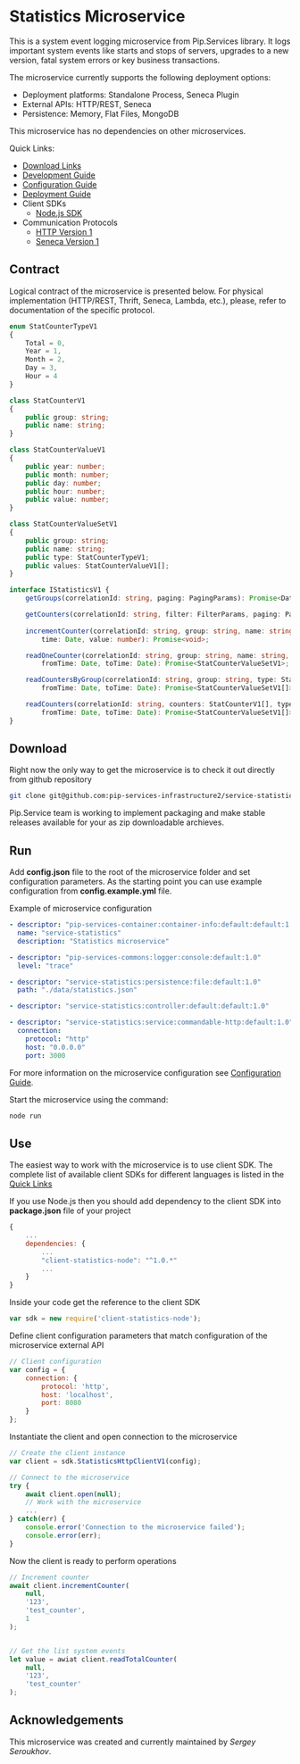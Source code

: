 # Statistics Microservice

This is a system event logging microservice from Pip.Services library. 
It logs important system events like starts and stops of servers,
upgrades to a new version, fatal system errors or key business transactions.

The microservice currently supports the following deployment options:
* Deployment platforms: Standalone Process, Seneca Plugin
* External APIs: HTTP/REST, Seneca
* Persistence: Memory, Flat Files, MongoDB

This microservice has no dependencies on other microservices.

<a name="links"></a> Quick Links:

* [Download Links](doc/Downloads.md)
* [Development Guide](doc/Development.md)
* [Configuration Guide](doc/Configuration.md)
* [Deployment Guide](doc/Deployment.md)
* Client SDKs
  - [Node.js SDK](https://github.com/pip-services-infrastructure2/client-statistics-node)
* Communication Protocols
  - [HTTP Version 1](doc/HttpProtocolV1.md)
  - [Seneca Version 1](doc/SenecaProtocolV1.md)

##  Contract

Logical contract of the microservice is presented below. For physical implementation (HTTP/REST, Thrift, Seneca, Lambda, etc.),
please, refer to documentation of the specific protocol.

```typescript
enum StatCounterTypeV1
{
    Total = 0,
    Year = 1,
    Month = 2,
    Day = 3,
    Hour = 4
}

class StatCounterV1
{
    public group: string;
    public name: string;
}

class StatCounterValueV1
{
    public year: number;
    public month: number;
    public day: number;
    public hour: number;
    public value: number;
}

class StatCounterValueSetV1
{
    public group: string;
    public name: string;
    public type: StatCounterTypeV1;
    public values: StatCounterValueV1[];
}

interface IStatisticsV1 {
    getGroups(correlationId: string, paging: PagingParams): Promise<DataPage<string>>;

    getCounters(correlationId: string, filter: FilterParams, paging: PagingParams): Promise<DataPage<StatCounterV1>>;
    
    incrementCounter(correlationId: string, group: string, name: string,
        time: Date, value: number): Promise<void>;

    readOneCounter(correlationId: string, group: string, name: string, type: StatCounterTypeV1,
        fromTime: Date, toTime: Date): Promise<StatCounterValueSetV1>;

    readCountersByGroup(correlationId: string, group: string, type: StatCounterTypeV1,
        fromTime: Date, toTime: Date): Promise<StatCounterValueSetV1[]>;

    readCounters(correlationId: string, counters: StatCounterV1[], type: StatCounterTypeV1,
        fromTime: Date, toTime: Date): Promise<StatCounterValueSetV1[]>;
}

```

## Download

Right now the only way to get the microservice is to check it out directly from github repository
```bash
git clone git@github.com:pip-services-infrastructure2/service-statistics-node.git
```

Pip.Service team is working to implement packaging and make stable releases available for your 
as zip downloadable archieves.

## Run

Add **config.json** file to the root of the microservice folder and set configuration parameters.
As the starting point you can use example configuration from **config.example.yml** file. 

Example of microservice configuration
```yaml
- descriptor: "pip-services-container:container-info:default:default:1.0"
  name: "service-statistics"
  description: "Statistics microservice"

- descriptor: "pip-services-commons:logger:console:default:1.0"
  level: "trace"

- descriptor: "service-statistics:persistence:file:default:1.0"
  path: "./data/statistics.json"

- descriptor: "service-statistics:controller:default:default:1.0"

- descriptor: "service-statistics:service:commandable-http:default:1.0"
  connection:
    protocol: "http"
    host: "0.0.0.0"
    port: 3000
```
 
For more information on the microservice configuration see [Configuration Guide](Configuration.md).

Start the microservice using the command:
```bash
node run
```

## Use

The easiest way to work with the microservice is to use client SDK. 
The complete list of available client SDKs for different languages is listed in the [Quick Links](#links)

If you use Node.js then you should add dependency to the client SDK into **package.json** file of your project
```javascript
{
    ...
    dependencies: {
        ...
        "client-statistics-node": "^1.0.*"
        ...
    }
}
```

Inside your code get the reference to the client SDK
```javascript
var sdk = new require('client-statistics-node');
```

Define client configuration parameters that match configuration of the microservice external API
```javascript
// Client configuration
var config = {
    connection: {
        protocol: 'http',
        host: 'localhost', 
        port: 8080
    }
};
```

Instantiate the client and open connection to the microservice
```javascript
// Create the client instance
var client = sdk.StatisticsHttpClientV1(config);

// Connect to the microservice
try {
    await client.open(null);
    // Work with the microservice
    ...
} catch(err) {
    console.error('Connection to the microservice failed');
    console.error(err);
}

```

Now the client is ready to perform operations
```javascript
// Increment counter
await client.incrementCounter(
    null,
    '123',
    'test_counter',
    1
);
```

```javascript

// Get the list system events
let value = awiat client.readTotalCounter(
    null,
    '123',
    'test_counter'
);
```    

## Acknowledgements

This microservice was created and currently maintained by *Sergey Seroukhov*.

